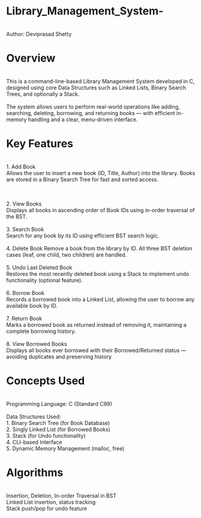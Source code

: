 # Library_Management_System-
<br> Author: Deviprasad Shetty
<br> 

# Overview
<br> This is a command-line-based Library Management System developed in C, designed using core Data Structures such as Linked Lists, Binary Search Trees, and optionally a Stack.
<br> 
<br> The system allows users to perform real-world operations like adding, searching, deleting, borrowing, and returning books — with efficient in-memory handling and a clear, menu-driven interface.
<br> 

# Key Features
<br> 1. Add Book
<br> Allows the user to insert a new book (ID, Title, Author) into the library. Books are stored in a Binary Search Tree for fast and sorted access.

<br> 
<br> 2. View Books
<br> Displays all books in ascending order of Book IDs using in-order traversal of the BST.

<br> 
<br> 3. Search Book
<br> Search for any book by its ID using efficient BST search logic.

<br> 
<br> 4. Delete Book
Remove a book from the library by ID. All three BST deletion cases (leaf, one child, two children) are handled.

<br> 
<br> 5. Undo Last Deleted Book
<br> Restores the most recently deleted book using a Stack to implement undo functionality (optional feature).

<br> 
<br> 6. Borrow Book
<br> Records a borrowed book into a Linked List, allowing the user to borrow any available book by ID.

<br> 
<br> 7. Return Book
<br> Marks a borrowed book as returned instead of removing it, maintaining a complete borrowing history.

<br> 
<br> 8. View Borrowed Books
<br> Displays all books ever borrowed with their Borrowed/Returned status — avoiding duplicates and preserving history

# Concepts Used
<br> Programming Language: C (Standard C99)
<br> 
<br> Data Structures Used:
<br> 1. Binary Search Tree (for Book Database)
<br> 2. Singly Linked List (for Borrowed Books)
<br> 3. Stack (for Undo functionality)
<br> 4. CLI-based Interface
<br> 5. Dynamic Memory Management (malloc, free)
<br> 

# Algorithms
<br> Insertion, Deletion, In-order Traversal in BST
<br> Linked List insertion, status tracking
<br> Stack push/pop for undo feature




